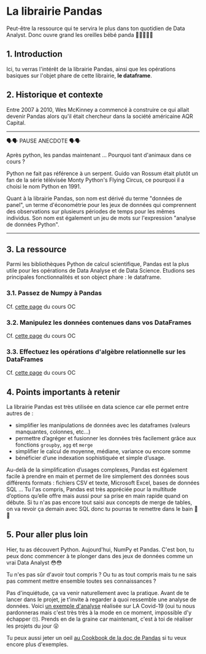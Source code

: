 # La librairie Pandas
Peut-être la ressource qui te servira le plus dans ton quotidien de Data Analyst. Donc ouvre grand les oreilles bébé panda 🐼🐼🐼🐼🐼

## 1. Introduction
Ici, tu verras l'intérêt de la librairie Pandas, ainsi que les opérations basiques sur l'objet phare de cette librairie, **le dataframe**.

## 2. Historique et contexte
Entre 2007 à 2010, Wes McKinney a commencé à construire ce qui allait devenir Pandas alors qu'il était chercheur dans la société américaine AQR Capital.

___

🗣🗣 PAUSE ANECDOTE 🗣🗣

Après python, les pandas maintenant ... Pourquoi tant d'animaux dans ce cours ?

Python ne fait pas référence à un serpent. Guido van Rossum était plutôt un fan de la série télévisée Monty Python's Flying Circus, ce pourquoi il a choisi le nom Python en 1991.

Quant à la librairie Pandas, son nom est dérivé du terme "données de panel", un terme d'économétrie pour les jeux de données qui comprennent des observations sur plusieurs périodes de temps pour les mêmes individus. Son nom est également un jeu de mots sur l'expression "analyse de données Python".

___

## 3. La ressource
Parmi les bibliothèques Python de calcul scientifique, Pandas est la plus utile pour les opérations de Data Analyse et de Data Science. Etudions ses principales fonctionnalités et son object phare : le dataframe.

### 3.1. Passez de Numpy à Pandas
Cf. [cette page](https://openclassrooms.com/fr/courses/4452741-decouvrez-les-librairies-python-pour-la-data-science/5558996-passez-de-numpy-a-pandas) du cours OC

### 3.2. Manipulez les données contenues dans vos DataFrames
Cf. [cette page](https://openclassrooms.com/fr/courses/4452741-decouvrez-les-librairies-python-pour-la-data-science/5574866-manipulez-les-donnees-contenues-dans-vos-dataframes) du cours OC

### 3.3. Effectuez les opérations d'algèbre relationnelle sur les DataFrames
Cf. [cette page](https://openclassrooms.com/fr/courses/4452741-decouvrez-les-librairies-python-pour-la-data-science/5559346-effectuez-les-operations-dalgebre-relationnelle-sur-les-dataframes) du cours OC

## 4. Points importants à retenir
La librairie Pandas est très utilisée en data science car elle permet entre autres de : 
- simplifier les manipulations de données avec les dataframes (valeurs manquantes, colonnes, etc…)
- permettre d’agréger et fusionner les données très facilement grâce aux fonctions `groupby`, `agg` et `merge`
- simplifier le calcul de moyenne, médiane, variance ou encore somme
- bénéficier d’une indexation sophistiquée et simple d’usage.

Au-delà de la simplification d’usages complexes, Pandas est également facile à prendre en main et permet de lire simplement des données sous différents formats : fichiers CSV et texte, Microsoft Excel, bases de données SQL ...
Tu l'as compris, Pandas est très appréciée pour la multitude d’options qu’elle offre mais aussi pour sa prise en main rapide quand on débute. Si tu n'as pas encore tout saisi aux concepts de merge de tables, on va revoir ça demain avec SQL donc tu pourras te remettre dans le bain 🛁🛁

## 5. Pour aller plus loin
Hier, tu as découvert Python. Aujourd'hui, NumPy et Pandas. C'est bon, tu peux donc commencer à te plonger dans des jeux de données comme un vrai Data Analyst 😳😳 

Tu n'es pas sûr d'avoir tout compris ? Ou tu as tout compris mais tu ne sais pas comment mettre ensemble toutes ses connaissances ? 

Pas d'inquiétude, ça va venir naturellement avec la pratique. Avant de te lancer dans le projet, je t'invite à regarder à quoi ressemble une analyse de données. Voici [un exemple d'analyse](https://moncoachdata.com/blog/analyse-de-donnees-sur-le-covid-19/) réalisée sur LA Covid-19 (oui tu nous pardonneras mais c'est très très à la mode en ce moment, impossible d'y échapper 🙄). Prends en de la graine car maintenant, c'est à toi de réaliser les projets du jour 😮

Tu peux aussi jeter un oeil [au Cookbook de la doc de Pandas](https://pandas.pydata.org/pandas-docs/stable/user_guide/cookbook.html) si tu veux encore plus d'exemples.


